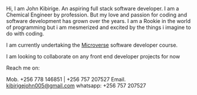 Hi, I am John Kibirige. 
An aspiring full stack software developer. I am a Chemical Engineer by profession. But my love and passion for coding and software development has grown over the years.
I am a Rookie in the world of programming but i am mesmerized and excited by the things i imagine to do with coding. 

I am currently undertaking the [Microverse](https://www.microverse.org/) software developer course. 

I am looking to collaborate on any front end developer projects for now 

Reach me on:

Mob.   +256 778 146851 | +256 757 207527 
Email. kibirigejohn005@gmail.com
whatsapp: +256 757 207527 


